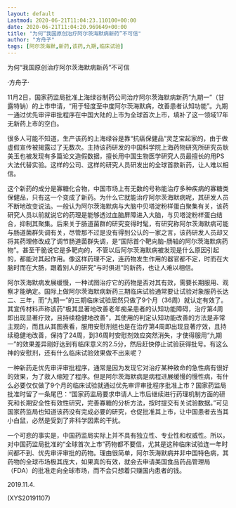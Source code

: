 ```yaml
---
layout: default
Lastmod: 2020-06-21T11:04:23.110100+00:00
date: 2020-06-21T11:04:20.969649+00:00
title: "为何“我国原创治疗阿尔茨海默病新药”不可信"
author: "方舟子"
tags: [阿尔茨海默,新药,该药,九期,临床试验]
---
```


为何“我国原创治疗阿尔茨海默病新药”不可信

·方舟子·

11月2日，国家药监局批准上海绿谷制药公司治疗阿尔茨海默病新药“九期一”（甘露特钠）的上市申请，“用于轻度至中度阿尔茨海默病，改善患者认知功能”。九期一通过优先审评审批程序在中国大陆的上市为全球首次上市，填补了这一领域17年无新药上市的空白。

很多人可能不知道，生产该药的上海绿谷是靠“抗癌保健品”灵芝宝起家的，由于做虚假宣传被揭露过了无数次。主持该药研发的中国科学院上海药物研究所研究员耿美玉也被发现有多篇论文造假数据，擅长用中国生物医学研究人员最擅长的用PS大法代替实验。这样的公司、这样的研究人员研发出的全球首款新药，让人难以相信。

这个新药的成分是寡糖化合物，中国市场上有无数的号称能治疗多种疾病的寡糖类保健品，只有这一个变成了新药。为什么它就能治疗阿尔茨海默病呢，其研发人员不断地改变说法。一般认为阿尔茨海默病与大脑中贝塔淀粉样蛋白聚集有关，该药研究人员以前就说它的药理是能够透过血脑屏障进入大脑，与贝塔淀粉样蛋白结合，抑制其聚集。后来关于肠道菌群的研究变得时髦，有研究称阿尔茨海默病可能与肠道菌群失调有关，尽管那不过是没有得到公认的一家之言，该药研发人员却又将其药理修改成了调节肠道菌群失调，是“国际首个靶向脑-肠轴的阿尔茨海默病药物”。甚至干脆说它是多靶向的，不管以后阿尔茨海默病被发现是什么原因引起的，都能对其起作用。像这样药理不定，连药物发生作用的器官都不定，时而在大脑时而在大肠，跟着别人的研究“与时俱进”的新药，也让人难以相信。

阿尔茨海默病发展缓慢，一种试图治疗它的药物是否对其有效，需要长期服用、观察才能确定。国际上做阿尔茨海默病新药三期临床试验通常要让试验对象服药长达二、三年，而“九期一”的三期临床试验居然只做了9个月（36周）就认定有效了。其宣传材料声称该药“极其显著地改善老年痴呆患者的认知功能障碍，治疗第4周即出现显著疗效，且持续稳健地改善”，其使用的判定认知功能改善的方法是非常主观的，而且从其图表看，服用安慰剂组也是在治疗第4周即出现显著疗效，且持续稳健地改善，保持了24周，到36周时安慰剂效应突然消失，才使得服用“九期一”的效果差异刚好达到有临床意义的2.5分，然后赶快停止试验获得批号。有这么神的安慰剂，还有什么临床试验效果做不出来呢？

一种新药走优先审评审批程序，通常是因为发现它对治疗某种致命的急性病有很好的效果，为了救人缩短了程序。但是阿尔茨海默病是病程进展缓慢的慢性病，有什么必要仅仅做了9个月的临床试验就通过优先审评审批程序批准上市？国家药监局批准时留了一条尾巴：“国家药监局要求申请人上市后继续进行药理机制方面的研究和长期安全性有效性研究，完善寡糖的分析方法，按时提交有关试验数据。”可见国家药监局也知道该药没有完成必要的研究，仓促批准其上市，让中国患者去当其小白鼠，必然是受到了非科学因素的干扰。

一个可悲的事实是，中国药监局实际上并不具有独立性、专业性和权威性。所以，对中国药监局批准的“全球首次上市”药物都不要信，尤其是这种临床试验连一年时间都不到、优先审评审批的药物。理由很简单，阿尔茨海默病并非中国特色病，其药物的全球市场极其庞大，如果真的有效，就会去申请美国食品药品管理局（FDA）的批准走向全球市场，而不会只想着只赚国内患者的钱。

2019.11.4.

(XYS20191107)

